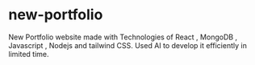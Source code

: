 # new-portfolio
New Portfolio website made with Technologies of React , MongoDB , Javascript , Nodejs and tailwind CSS. Used AI to develop it efficiently in limited time.
